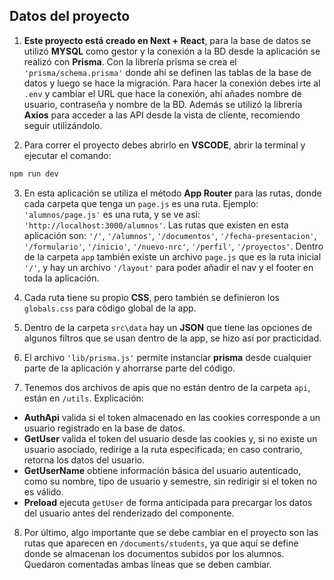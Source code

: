 ## Datos del proyecto
1. **Este proyecto está creado en Next + React**, para la base de datos se utilizó **MYSQL** como gestor y la conexión a la BD desde la aplicación se realizó con **Prisma**.
Con la librería prisma se crea el `'prisma/schema.prisma'` donde ahí se definen las tablas de la base de datos y luego se hace la migración.
Para hacer la conexión debes irte al `.env` y cambiar el URL que hace la conexión, ahí añades nombre de usuario, contraseña y nombre de la BD.
Además se utilizó la librería **Axios** para acceder a las API desde la vista de cliente, recomiendo seguir utilizándolo.

2. Para correr el proyecto debes abrirlo en **VSCODE**, abrir la terminal y ejecutar el comando:
```bash
npm run dev
```
3. En esta aplicación se utiliza el método **App Router** para las rutas, donde cada carpeta que tenga un `page.js` es una ruta. Ejemplo: `'alumnos/page.js'` es una ruta, y se ve así: `'http://localhost:3000/alumnos'`.
Las rutas que existen en esta aplicación son: `'/'`,  `'/alumnos'`, `'/documentos'`, `'/fecha-presentacion'`, `'/formulario'`, `'/inicio'`, `'/nuevo-nrc'`, `'/perfil'`, `'/proyectos'`.
Dentro de la carpeta `app` también existe un archivo `page.js` que es la ruta inicial `'/'`, y hay un archivo `'/layout'` para poder añadir el nav y el footer en toda la aplicación.

4. Cada ruta tiene su propio **CSS**, pero también se definieron los `globals.css` para código global de la app.

5. Dentro de la carpeta `src\data` hay un **JSON** que tiene las opciones de algunos filtros que se usan dentro de la app, se hizo así por practicidad.

6. El archivo `'lib/prisma.js'` permite instanciar **prisma** desde cualquier parte de la aplicación y ahorrarse parte del código.

7. Tenemos dos archivos de apis que no están dentro de la carpeta `api`, están en `/utils`.
Explicación:
- **AuthApi** valida si el token almacenado en las cookies corresponde a un usuario registrado en la base de datos.
- **GetUser** valida el token del usuario desde las cookies y, si no existe un usuario asociado, redirige a la ruta especificada; en caso contrario, retorna los datos del usuario.
- **GetUserName** obtiene información básica del usuario autenticado, como su nombre, tipo de usuario y semestre, sin redirigir si el token no es válido.
- **Preload** ejecuta `getUser` de forma anticipada para precargar los datos del usuario antes del renderizado del componente.
8. Por último, algo importante que se debe cambiar en el proyecto son las rutas que aparecen en `/documents/students`, ya que aquí se define donde se almacenan los documentos subidos por los alumnos. Quedaron comentadas ambas líneas que se deben cambiar. 
